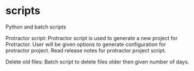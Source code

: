 # scripts
Python and batch scripts

Protractor script:
Protractor script is used to generate a new project for Protractor.
User will be given options to generate configuration for protractor project.
Read release notes for protractor project script.

Delete old files:
Batch script to delete files older then given number of days.
